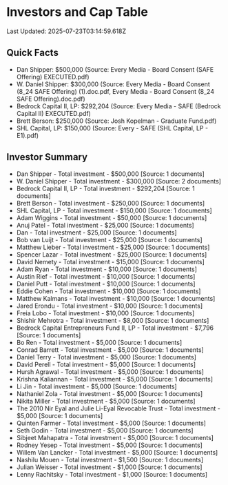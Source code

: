 # Investors and Cap Table
Last Updated: 2025-07-23T03:14:59.618Z

## Quick Facts
- Dan Shipper: $500,000 (Source: Every Media - Board Consent (SAFE Offering) EXECUTED.pdf)
- W. Daniel Shipper: $300,000 (Source: Every Media - Board Consent (8_24 SAFE Offering) (1).doc.pdf, Every Media - Board Consent (8_24 SAFE Offering).doc.pdf)
- Bedrock Capital II, LP: $292,204 (Source: Every Media - SAFE (Bedrock Capital II) EXECUTED.pdf)
- Brett Berson: $250,000 (Source: Josh Kopelman - Graduate Fund.pdf)
- SHL Capital, LP: $150,000 (Source: Every - SAFE (SHL Capital, LP - E1).pdf)

## Investor Summary
- Dan Shipper - Total investment - $500,000 [Source: 1 documents]
- W. Daniel Shipper - Total investment - $300,000 [Source: 2 documents]
- Bedrock Capital II, LP - Total investment - $292,204 [Source: 1 documents]
- Brett Berson - Total investment - $250,000 [Source: 1 documents]
- SHL Capital, LP - Total investment - $150,000 [Source: 1 documents]
- Adam Wiggins - Total investment - $50,000 [Source: 1 documents]
- Anuj Patel - Total investment - $25,000 [Source: 1 documents]
- Dan - Total investment - $25,000 [Source: 1 documents]
- Bob van Luijt - Total investment - $25,000 [Source: 1 documents]
- Matthew Lieber - Total investment - $25,000 [Source: 1 documents]
- Spencer Lazar - Total investment - $25,000 [Source: 1 documents]
- David Nemety - Total investment - $15,000 [Source: 1 documents]
- Adam Ryan - Total investment - $10,000 [Source: 1 documents]
- Austin Rief - Total investment - $10,000 [Source: 1 documents]
- Daniel Putt - Total investment - $10,000 [Source: 1 documents]
- Eddie Cohen - Total investment - $10,000 [Source: 1 documents]
- Matthew Kalmans - Total investment - $10,000 [Source: 1 documents]
- Jared Erondu - Total investment - $10,000 [Source: 1 documents]
- Freia Lobo - Total investment - $10,000 [Source: 1 documents]
- Shishir Mehrotra - Total investment - $8,000 [Source: 1 documents]
- Bedrock Capital Entrepreneurs Fund II, LP - Total investment - $7,796 [Source: 1 documents]
- Bo Ren - Total investment - $5,000 [Source: 1 documents]
- Conrad Barrett - Total investment - $5,000 [Source: 1 documents]
- Daniel Terry - Total investment - $5,000 [Source: 1 documents]
- David Perell - Total investment - $5,000 [Source: 1 documents]
- Hursh Agrawal - Total investment - $5,000 [Source: 1 documents]
- Krishna Kaliannan - Total investment - $5,000 [Source: 1 documents]
- Li Jin - Total investment - $5,000 [Source: 1 documents]
- Nathaniel Zola - Total investment - $5,000 [Source: 1 documents]
- Nikita Miller - Total investment - $5,000 [Source: 1 documents]
- The 2010 Nir Eyal and Julie Li-Eyal Revocable Trust - Total investment - $5,000 [Source: 1 documents]
- Quinten Farmer - Total investment - $5,000 [Source: 1 documents]
- Seth Godin - Total investment - $5,000 [Source: 1 documents]
- Sibjeet Mahapatra - Total investment - $5,000 [Source: 1 documents]
- Rodney Yesep - Total investment - $5,000 [Source: 1 documents]
- Willem Van Lancker - Total investment - $5,000 [Source: 1 documents]
- Nashilu Mouen - Total investment - $1,500 [Source: 1 documents]
- Julian Weisser - Total investment - $1,000 [Source: 1 documents]
- Lenny Rachitsky - Total investment - $1,000 [Source: 1 documents]

